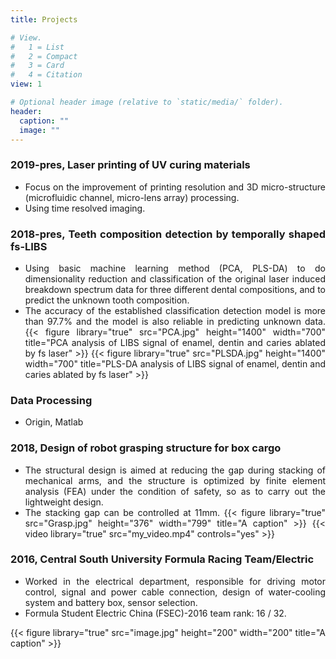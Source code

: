 ```yaml
---
title: Projects

# View.
#   1 = List
#   2 = Compact
#   3 = Card
#   4 = Citation
view: 1

# Optional header image (relative to `static/media/` folder).
header:
  caption: ""
  image: ""
---
```


<div style="text-align: justify">

 ### 2019-pres, Laser printing of UV curing materials
* Focus on the improvement of printing resolution and 3D micro-structure (microfluidic channel, micro-lens array) processing.
* Using time resolved imaging.

 ### 2018-pres, Teeth composition detection by temporally shaped fs-LIBS


* Using basic machine learning method (PCA, PLS-DA) to do dimensionality reduction and classification of the original laser induced breakdown spectrum data for three different dental compositions, and to predict the unknown tooth composition.
* The accuracy of the established classification detection model is more than 97.7% and the model is also reliable in predicting unknown data.
{{< figure library="true" src="PCA.jpg" height="1400" width="700" title="PCA analysis of LIBS signal of enamel, dentin and caries ablated by fs laser" >}}
{{< figure library="true" src="PLSDA.jpg" height="1400" width="700" title="PLS-DA analysis of LIBS signal of enamel, dentin and caries ablated by fs laser" >}}
 ### Data Processing

* Origin, Matlab

 ### 2018, Design of robot grasping structure for box cargo
* The structural design is aimed at reducing the gap during stacking of mechanical arms, and the structure is optimized by finite element analysis (FEA) under the condition of safety, so as to carry out the lightweight design.
* The stacking gap can be controlled at 11mm.
{{< figure library="true" src="Grasp.jpg" height="376" width="799" title="A caption" >}}
{{< video library="true" src="my_video.mp4" controls="yes" >}}
 ### 2016, Central South University Formula Racing Team/Electric

* Worked in the electrical department, responsible for driving motor control, signal and power cable connection, design of water-cooling system and battery box, sensor selection.
* Formula Student Electric China (FSEC)-2016 team rank: 16 / 32.

{{< figure library="true" src="image.jpg" height="200" width="200" title="A caption" >}}